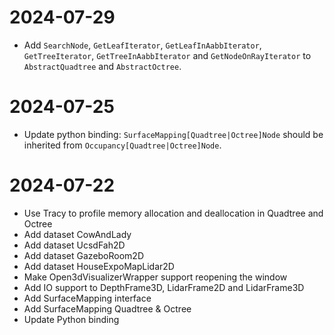 # 2024-07-29

- Add `SearchNode`, `GetLeafIterator`, `GetLeafInAabbIterator`, `GetTreeIterator`, `GetTreeInAabbIterator`
  and `GetNodeOnRayIterator` to `AbstractQuadtree` and `AbstractOctree`.

# 2024-07-25

- Update python binding: `SurfaceMapping[Quadtree|Octree]Node` should be inherited
  from `Occupancy[Quadtree|Octree]Node`.

# 2024-07-22

- Use Tracy to profile memory allocation and deallocation in Quadtree and Octree
- Add dataset CowAndLady
- Add dataset UcsdFah2D
- Add dataset GazeboRoom2D
- Add dataset HouseExpoMapLidar2D
- Make Open3dVisualizerWrapper support reopening the window
- Add IO support to DepthFrame3D, LidarFrame2D and LidarFrame3D
- Add SurfaceMapping interface
- Add SurfaceMapping Quadtree & Octree
- Update Python binding
